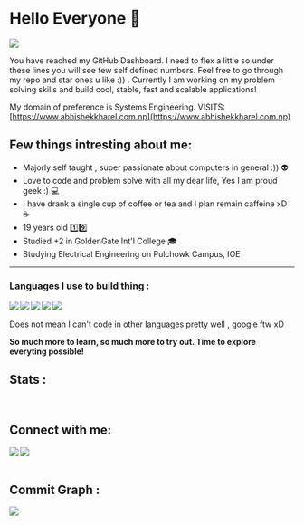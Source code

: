 <h1> Hello Everyone 👋 </h1>

![](https://komarev.com/ghpvc/?username=agntperfect)

You have reached my GitHub Dashboard. I need to flex a little so under these lines you will see few self defined numbers.
Feel free to go through my repo and star ones u like :)) . Currently I am working on my problem solving skills and build cool, stable, fast and scalable applications!

My domain of preference is Systems Engineering.
VISITS: [https://www.abhishekkharel.com.np](https://www.abhishekkharel.com.np)
 
 <h2>Few things intresting about me:</h2>
 
 - Majorly self taught , super passionate about computers in general :)) :alien:
 - Love to code and problem solve with all my dear life, Yes I am proud geek :) :computer:
 - I have drank a single cup of coffee or tea and I plan remain caffeine xD :coffee:
 - 19 years old 1️⃣9️⃣
 - Studied +2 in GoldenGate Int'l College 🎓
 - Studying Electrical Engineering on Pulchowk Campus, IOE
<hr>

<h3> Languages I use to build thing : </h3>

<img align='left' src="https://img.icons8.com/officel/48/000000/php-logo"/>
<img align='left' src="https://img.icons8.com/color/48/000000/python.png"/>
<img align="left" src="https://img.icons8.com/color/48/000000/c-programming.png"/>
<img align="left" src="https://img.icons8.com/color/48/000000/c-sharp-logo.png"/>
<img src="https://img.icons8.com/color/48/000000/javascript--v1.png"/>
<br><br>
Does not mean I can't code in other languages pretty well , google ftw xD<br>

<b>So much more to learn, so much more to try out. Time to explore everyting possible!</b>

## Stats :

<img alt="" src="https://github-profile-summary-cards.vercel.app/api/cards/profile-details?username=agntperfect&theme=github_dark" />

<img alt="" align="left" src="http://github-profile-summary-cards.vercel.app/api/cards/repos-per-language?username=agntperfect&theme=github_dark" />

<img alt="" align="left" src="http://github-profile-summary-cards.vercel.app/api/cards/most-commit-language?username=agntperfect&theme=github_dark" />

<img alt="" align="left" src="http://github-profile-summary-cards.vercel.app/api/cards/stats?username=agntperfect&theme=github_dark" />

<img alt="" src="http://github-profile-summary-cards.vercel.app/api/cards/productive-time?username=agntperfect&theme=github_dark&utcOffset=8" />

<h2> Connect with me: </h2>

[<img align="left" src="https://img.icons8.com/fluent/48/000000/instagram-new.png"/>][instagram]
[<img align="left" src="https://img.icons8.com/fluent/48/000000/gmail.png"/>][email]


[instagram]: https://www.instagram.com/agntperfect
[email]: mailto:contact@abhishekkharel.com.np
<br> <br>

<h2> Commit Graph : </h2>
<img align="left" src="https://activity-graph.herokuapp.com/graph?username=agntperfect&theme=github"/>
<!--**agntperfect/agntperfect** is a ✨ _special_ ✨ repository because its `README.md` (this file) appears on your GitHub profile.-->
